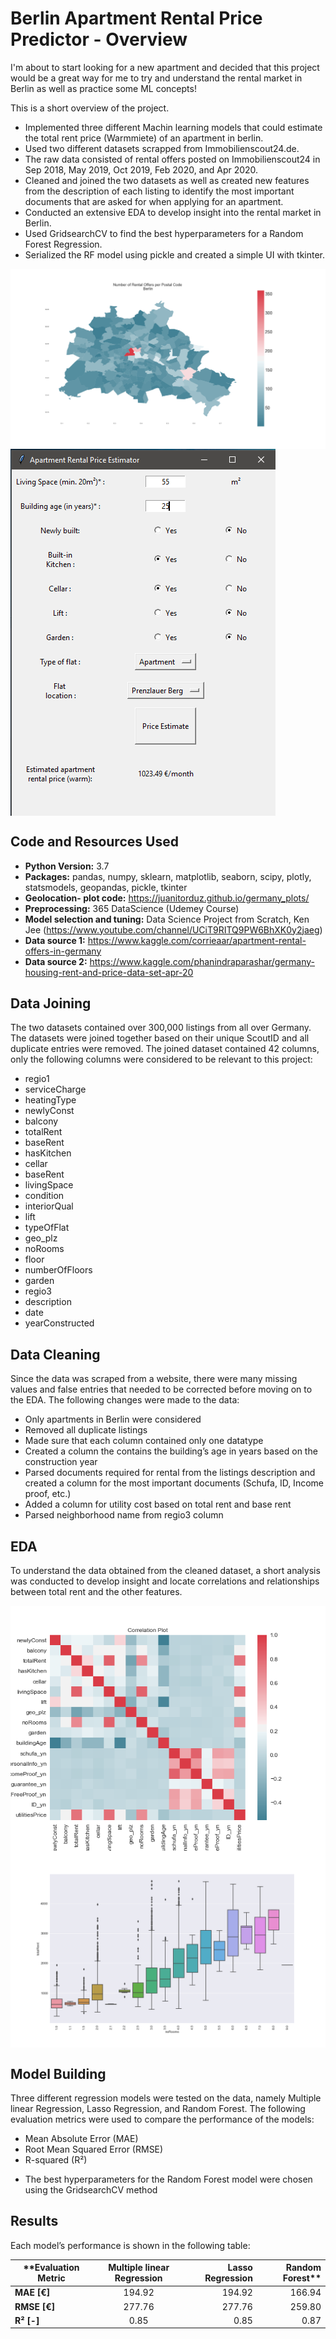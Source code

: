 # Berlin Apartment Rental Price Predictor - Overview

I'm about to start looking for a new apartment and decided that this project would be a great way for me to try and understand the rental market in Berlin as well as practice some ML concepts! 

This is a short overview of the project.

* Implemented three different Machin learning models that could estimate the total rent price (Warmmiete) of an apartment in berlin.
* Used two different datasets scrapped from Immobilienscout24.de.
* The raw data consisted of rental offers posted on Immobilienscout24 in Sep 2018, May 2019, Oct 2019, Feb 2020, and Apr 2020.
* Cleaned and joined the two datasets as well as created new features from the description of each listing to identify the most important documents that are asked for when applying for an apartment. 
* Conducted an extensive EDA to develop insight into the rental market in Berlin.
* Used GridsearchCV to find the best hyperparameters for a Random Forest Regression.
* Serialized the RF model using pickle and created a simple UI with tkinter.

<img align="center" src="https://github.com/moe221/Apartment_price_ML/blob/main/Images/Berlin-map1.png"> 
<img align="center" src="https://github.com/moe221/Apartment_price_ML/blob/main/Images/UI-screenshot.png"> 

## Code and Resources Used 
- **Python Version:** 3.7  
- **Packages:** pandas, numpy, sklearn, matplotlib, seaborn, scipy, plotly, statsmodels, geopandas, pickle, tkinter
- **Geolocation- plot code:** https://juanitorduz.github.io/germany_plots/
- **Preprocessing:**  365 DataScience (Udemey Course)
- **Model selection and tuning:** Data Science Project from Scratch, Ken Jee (https://www.youtube.com/channel/UCiT9RITQ9PW6BhXK0y2jaeg)
- **Data source 1:** https://www.kaggle.com/corrieaar/apartment-rental-offers-in-germany
- **Data source 2:** https://www.kaggle.com/phanindraparashar/germany-housing-rent-and-price-data-set-apr-20


## Data Joining
The two datasets contained over 300,000 listings from all over Germany. The datasets were joined together based on their unique ScoutID and all duplicate entries were removed.
The joined dataset contained 42 columns, only the following columns were considered to be relevant to this project:
 *  regio1             
 *  serviceCharge    
 *  heatingType       
 *  newlyConst        
 *  balcony           
 *  totalRent 
 *  baseRent        
 *  hasKitchen        
 *  cellar            
 *  baseRent          
 *  livingSpace       
 *  condition         
 *  interiorQual      
 *  lift             
 *  typeOfFlat         
 *  geo_plz           
 *  noRooms           
 *  floor             
 *  numberOfFloors    
 *  garden                       
 *  regio3            
 *  description       
 *  date              
 *  yearConstructed
 


## Data Cleaning
Since the data was scraped from a website, there were many missing values and false entries that needed to be corrected before moving on to the EDA. The following changes were made to the data:
* Only apartments in Berlin were considered
* Removed all duplicate listings
* Made sure that each column contained only one datatype 
* Created a column the contains the building’s age in years based on the construction year
* Parsed documents required for rental from the listings description and created a column for the most important documents (Schufa, ID, Income proof, etc.)
* Added a column for utility cost based on total rent and base rent
* Parsed neighborhood name from regio3 column
## EDA
To understand the data obtained from the cleaned dataset, a short analysis was conducted to develop insight and locate correlations and relationships between total rent and the other features. 

<img align="center" src="https://github.com/moe221/Apartment_price_ML/blob/main/Images/heatmap.png"> 
<img align="center" src="https://github.com/moe221/Apartment_price_ML/blob/main/Images/boxplot-noRooms.png"> 

## Model Building
Three different regression models were tested on the data, namely Multiple linear Regression, Lasso Regression, and Random Forest. 
The following evaluation metrics were used to compare the performance of the models:
* Mean Absolute Error (MAE)
* Root Mean Squared Error (RMSE)
* R-squared (R²)

- The best hyperparameters for the Random Forest model were chosen using the GridsearchCV method

## Results 
Each model’s performance is shown in the following table: 
   
| **Evaluation Metric| Multiple linear Regression| Lasso Regression| Random Forest** |
|--------------------|:-------------------------:|----------------:|----------------:|
| **MAE  [€]**       |          194.92           |     194.92      |    166.94       |
| **RMSE [€]**       |          277.76           |     277.76      |    259.80       |
| **R²   [-]**       |           0.85            |      0.85       |     0.87        |

